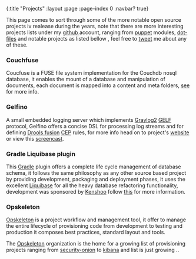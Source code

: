 
{:title "Projects"
 :layout :page
 :page-index 0
 :navbar? true}

 This page comes to sort through some of the more notable open source projects iv realease during the years, note that there are more interesting projects lists under my  [github ](https://github.com/narkisr)  account, ranging from  [puppet](http://puppetlabs.com/)  modules,  [dot-files](https://github.com/narkisr/.vim)  and notable projects as listed bellow , feel free to  [tweet](http://twitter.com/narkisr)  me about any of these.

 <div class="row">
   <div class="col-md-4"><h3>Couchfuse</h3><p>Coucfuse is a FUSE file system implementation for the Couchdb nosql database, it enables the mount of a database and manipulation of documents, each document is mapped into a content and meta folders, <a href="http://narkisr.github.com/couch-fuse/">see</a> for more info.</p></div>
   <div class="col-md-4"><h3>Gelfino</h3><p>A small embedded logging server which implements <a href="http://graylog2.org/">Graylog2</a> <a href="http://www.graylog2.org/about/gelf">GELF</a> protocol, Gelfino offers a concise DSL for processing log streams and for defining <a href="http://www.jboss.org/drools/drools-fusion.html" rel="noreferrer">Drools fusion</a> <a href="http://en.wikipedia.org/wiki/Complex_event_processing" rel="noreferrer">CEP</a> rules, for more info head on to project's <a href="https://github.com/narkisr/gelfino">website</a> or view this <a href="https://vimeo.com/40190962">screencast</a>.</p></div>

 <div class="col-md-4"><h3>Gradle Liquibase plugin</h3><p>This <a href="http://www.gradle.org/">Gradle</a> plugin offers a complete life cycle management of database schema, it follows the same philosophy as any other source based project by providing development, packaging and deployment phases, it uses the excellent <a href="http://www.liquibase.org/" rel="noreferrer">Liquibase</a> for all the heavy database refactoring functionality, development was sponsored by <a href="http://www.kenshoo.com/" rel="noreferrer">Kenshoo</a> follow <a href="https://github.com/kenshoo/gradle-liquibase-plugin">this</a> for more information.</p></div>

<div class="col-md-4">
   <h3>Opskeleton</h3>
   <p><a href="https://github.com/opskeleton/opskeleton">Opskeleton</a> is a project workflow and management tool, it offer to manage the entire lifecycle of provisioning code from development to testing and production it composes best practices, standard layout and tools. 

   The [Opskeleton](https://github.com/opskeleton) organization is the home for a growing list of provisioning projects ranging from [security-onion](https://github.com/opskeleton/security-onion-sandbox) to [kibana](https://github.com/opskeleton/kibana-sandbox) and list is just growing ..
  </p>
 </div>
 </div>
